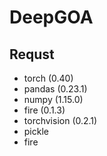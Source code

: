 # DeepGOA
## Requst
 - torch (0.40)
 - pandas (0.23.1)
 - numpy (1.15.0)
 - fire (0.1.3)
 - torchvision (0.2.1)
 - pickle
 - fire
